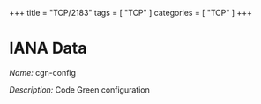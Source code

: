+++
title = "TCP/2183"
tags = [ "TCP" ]
categories = [ "TCP" ]
+++

# IANA Data

_Name:_ cgn-config

_Description:_ Code Green configuration


